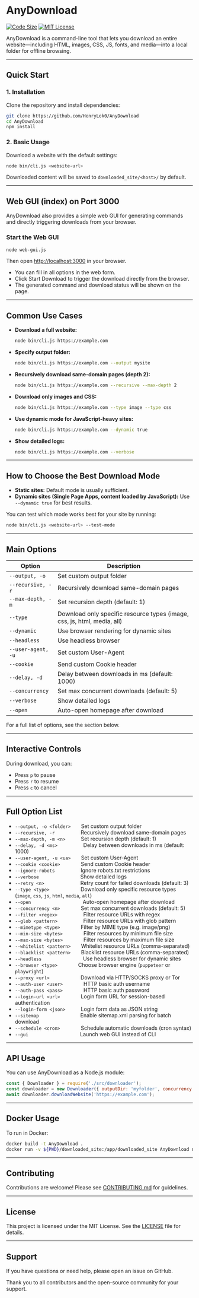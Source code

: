 # AnyDownload

[![Code Size](https://img.shields.io/github/languages/code-size/HenryLok0/AnyDownload?style=flat-square&logo=github)](https://github.com/HenryLok0/AnyDownload)
[![MIT License](https://img.shields.io/github/license/HenryLok0/AnyDownload?style=flat-square)](LICENSE)

AnyDownload is a command-line tool that lets you download an entire website—including HTML, images, CSS, JS, fonts, and media—into a local folder for offline browsing.

---

## Quick Start

### 1. Installation

Clone the repository and install dependencies:
```sh
git clone https://github.com/HenryLok0/AnyDownload
cd AnyDownload
npm install
```

### 2. Basic Usage

Download a website with the default settings:
```sh
node bin/cli.js <website-url>
```
Downloaded content will be saved to `downloaded_site/<host>/` by default.

---

## Web GUI (index) on Port 3000

AnyDownload also provides a simple web GUI for generating commands and directly triggering downloads from your browser.

### Start the Web GUI

```sh
node web-gui.js
```

Then open [http://localhost:3000](http://localhost:3000) in your browser.

- You can fill in all options in the web form.
- Click Start Download to trigger the download directly from the browser.
- The generated command and download status will be shown on the page.

---

## Common Use Cases

- **Download a full website:**
  ```sh
  node bin/cli.js https://example.com
  ```

- **Specify output folder:**
  ```sh
  node bin/cli.js https://example.com --output mysite
  ```

- **Recursively download same-domain pages (depth 2):**
  ```sh
  node bin/cli.js https://example.com --recursive --max-depth 2
  ```

- **Download only images and CSS:**
  ```sh
  node bin/cli.js https://example.com --type image --type css
  ```

- **Use dynamic mode for JavaScript-heavy sites:**
  ```sh
  node bin/cli.js https://example.com --dynamic true
  ```

- **Show detailed logs:**
  ```sh
  node bin/cli.js https://example.com --verbose
  ```

---

## How to Choose the Best Download Mode

- **Static sites:** Default mode is usually sufficient.
- **Dynamic sites (Single Page Apps, content loaded by JavaScript):** Use `--dynamic true` for best results.

You can test which mode works best for your site by running:
```sh
node bin/cli.js <website-url> --test-mode
```

---

## Main Options

| Option                | Description                                                        |
|-----------------------|--------------------------------------------------------------------|
| `--output, -o`        | Set custom output folder                                           |
| `--recursive, -r`     | Recursively download same-domain pages                             |
| `--max-depth, -m`     | Set recursion depth (default: 1)                                   |
| `--type`              | Download only specific resource types (image, css, js, html, media, all) |
| `--dynamic`           | Use browser rendering for dynamic sites                            |
| `--headless`          | Use headless browser                                               |
| `--user-agent, -u`    | Set custom User-Agent                                              |
| `--cookie`            | Send custom Cookie header                                          |
| `--delay, -d`         | Delay between downloads in ms (default: 1000)                      |
| `--concurrency`       | Set max concurrent downloads (default: 5)                          |
| `--verbose`           | Show detailed logs                                                 |
| `--open`              | Auto-open homepage after download                                  |

For a full list of options, see the section below.

---

## Interactive Controls

During download, you can:
- Press `p` to pause
- Press `r` to resume
- Press `c` to cancel

---

## Full Option List

- `--output, -o <folder>`  Set custom output folder
- `--recursive, -r`     Recursively download same-domain pages
- `--max-depth, -m <n>`   Set recursion depth (default: 1)
- `--delay, -d <ms>`     Delay between downloads in ms (default: 1000)
- `--user-agent, -u <ua>`  Set custom User-Agent
- `--cookie <cookie>`    Send custom Cookie header
- `--ignore-robots`     Ignore robots.txt restrictions
- `--verbose`        Show detailed logs
- `--retry <n>`       Retry count for failed downloads (default: 3)
- `--type <type>`      Download only specific resource types (`image`, `css`, `js`, `html`, `media`, `all`)
- `--open`          Auto-open homepage after download
- `--concurrency <n>`    Set max concurrent downloads (default: 5)
- `--filter <regex>`     Filter resource URLs with regex
- `--glob <pattern>`     Filter resource URLs with glob pattern
- `--mimetype <type>`    Filter by MIME type (e.g. image/png)
- `--min-size <bytes>`    Filter resources by minimum file size
- `--max-size <bytes>`    Filter resources by maximum file size
- `--whitelist <pattern>`  Whitelist resource URLs (comma-separated)
- `--blacklist <pattern>`  Blacklist resource URLs (comma-separated)
- `--headless`        Use headless browser for dynamic sites
- `--browser <type>`    Choose browser engine (`puppeteer` or `playwright`)
- `--proxy <url>`      Download via HTTP/SOCKS proxy or Tor
- `--auth-user <user>`    HTTP basic auth username
- `--auth-pass <pass>`    HTTP basic auth password
- `--login-url <url>`    Login form URL for session-based authentication
- `--login-form <json>`   Login form data as JSON string
- `--sitemap`        Enable sitemap.xml parsing for batch download
- `--schedule <cron>`    Schedule automatic downloads (cron syntax)
- `--gui`          Launch web GUI instead of CLI

---

## API Usage

You can use AnyDownload as a Node.js module:

```js
const { Downloader } = require('./src/downloader');
const downloader = new Downloader({ outputDir: 'myfolder', concurrency: 3 });
await downloader.downloadWebsite('https://example.com');
```

---

## Docker Usage

To run in Docker:

```sh
docker build -t AnyDownload .
docker run -v ${PWD}/downloaded_site:/app/downloaded_site AnyDownload node bin/cli.js https://example.com
```

---

## Contributing

Contributions are welcome! Please see [CONTRIBUTING.md](CONTRIBUTING.md) for guidelines.

---

## License

This project is licensed under the MIT License. See the [LICENSE](LICENSE) file for details.

---

## Support

If you have questions or need help, please open an issue on GitHub.

Thank you to all contributors and the open-source community for your support.